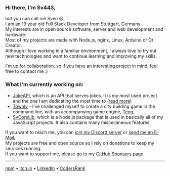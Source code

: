 <!-- Pro Tip: to create a page like this just create a public repo with your username as its name :) -->

### Hi there, I'm Sv443,
but you can call me Sven 😃  
I am an 19 year old Full Stack Developer from Stuttgart, Germany.  
My interests are in open source software, server and web development and hardware.  
Most of my projects are made with Node.js, nginx, Linux, Arduino or Qt Creator.  
Although I love working in a familiar environment, I always love to try out new technologies and want to continue learning and improving my skills.  
  
I'm up for collaboration, so if you have an interesting project in mind, feel free to contact me :)  


### What I'm currently working on:
- [JokeAPI](https://github.com/Sv443/JokeAPI), which is an API that serves jokes. It is my most used project and the one I am dedicating the most time to [(read more)](https://jokeapi.dev)
- [Townly](https://github.com/Sv443/Townly) - I've challenged myself to create a city building game in the command line, with an accompanying game engine, [Teng.](https://github.com/Sv443/Teng)
- [SvCoreLib](https://github.com/Sv443/SvCoreLib), which is a Node.js package that is used in basically all of my JavaScript projects. It also contains many miscellaneous features.
  
If you want to reach me, you can [join my Discord server](https://sv443.net/discord) or [send me an E-Mail.](mailto:contact@sv443.net)  
My projects are free and open source so I rely on donations to keep my services running.  
If you want to support me, please go to my [GitHub Sponsors page](https://github.com/sponsors/Sv443).  
  
---
  
[npm](https://www.npmjs.com/~sv443) • [itch.io](https://sv443.itch.io/) • [LinkedIn](https://www.linkedin.com/in/sven-fehler/) • [CodersRank](https://profile.codersrank.io/user/sv443)  
